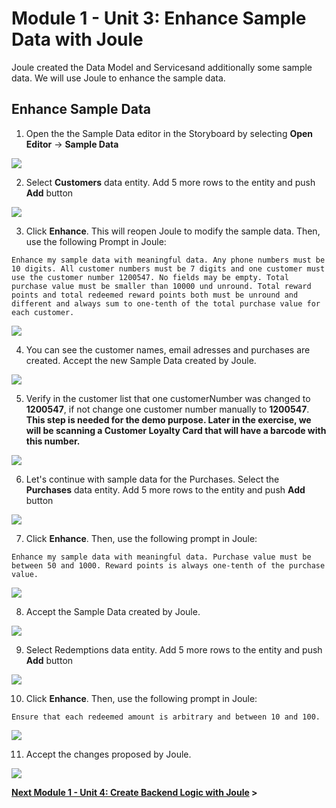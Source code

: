 # Module 1 - Unit 3: Enhance Sample Data with Joule  

Joule created the Data Model and Servicesand additionally some sample data.
We will use Joule to enhance the sample data.

## Enhance Sample Data

1. Open the the Sample Data editor in the Storyboard by selecting **Open Editor** -> **Sample Data**

![](./Images/251-3_Screenshot_14.png)


2. Select **Customers** data entity. Add 5 more rows to the entity and push **Add** button

![](./Images/251-3_Screenshot_15.png)


3. Click **Enhance**. This will reopen Joule to modify the sample data. Then, use the following Prompt in Joule:

```code
Enhance my sample data with meaningful data. Any phone numbers must be 10 digits. All customer numbers must be 7 digits and one customer must use the customer number 1200547. No fields may be empty. Total purchase value must be smaller than 10000 und unround. Total reward points and total redeemed reward points both must be unround and different and always sum to one-tenth of the total purchase value for each customer.
```

![](./Images/251-3_Screenshot_16.png)
 
4. You can see the customer names, email adresses and purchases are created. Accept the new Sample Data created by Joule. 

![](./Images/251-3_Screenshot_17.png)

5. Verify in the customer list that one customerNumber was changed to **1200547**, if not change one customer number manually to **1200547**. <br>
**This step is needed for the demo purpose. Later in the exercise, we will be scanning a Customer Loyalty Card that will have a barcode with this number.**

![](./Images/251-3_Screenshot_18.png)

6. Let's continue with sample data for the Purchases. Select the **Purchases** data entity. Add 5 more rows to the entity and push **Add** button

![](./Images/251-3_Screenshot_19.png)

7. Click **Enhance**. Then, use the following prompt in Joule:

```code
Enhance my sample data with meaningful data. Purchase value must be between 50 and 1000. Reward points is always one-tenth of the purchase value.
```

![](./Images/251-3_Screenshot_20.png)


8. Accept the Sample Data created by Joule. 

![](./Images/251-3_Screenshot_21.png)

9. Select Redemptions data entity. Add 5 more rows to the entity and push **Add** button

![](./Images/251-3_Screenshot_22.png)

10. Click **Enhance**. Then, use the following prompt in Joule:

```code
Ensure that each redeemed amount is arbitrary and between 10 and 100.
```

![](./Images/251-3_Screenshot_23.png)

11. Accept the changes proposed by Joule. 

![](./Images/251-3_Screenshot_24.png)

**[Next Module 1 - Unit 4: Create Backend Logic with Joule](./251-4_Create_Backend_Logic_with_Joule.md) >**
